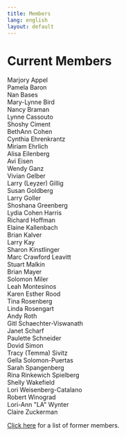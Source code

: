 ```yaml
---
title: Members
lang: english
layout: default
---
```


# Current Members

Marjory Appel  
Pamela Baron  
Nan Bases  
Mary-Lynne Bird  
Nancy Braman  
Lynne Cassouto  
Shoshy Ciment  
BethAnn Cohen  
Cynthia Ehrenkrantz  
Miriam Ehrlich  
Alisa Eilenberg  
Avi Eisen  
Wendy Ganz  
Vivian Gelber  
Larry (Leyzer) Gillig  
Susan Goldberg  
Larry Goller  
Shoshana Greenberg  
Lydia Cohen Harris  
Richard Hoffman  
Elaine Kallenbach  
Brian Kalver  
Larry Kay  
Sharon Kinstlinger  
Marc Crawford Leavitt  
Stuart Malkin  
Brian Mayer  
Solomon Miler  
Leah Montesinos  
Karen Esther Rood  
Tina Rosenberg  
Linda Rosengart  
Andy Roth  
Gitl Schaechter-Viswanath  
Janet Scharf  
Paulette Schneider  
Dovid Simon  
Tracy (Temma) Sivitz  
Gella Solomon-Puertas  
Sarah Spangenberg  
Rina Rinkewich Spielberg  
Shelly Wakefield  
Lori Weisenberg-Catalano  
Robert Winograd  
Lori-Ann "LA" Wynter  
Claire Zuckerman  

[Click here](alumni.html) for a list of former members.
